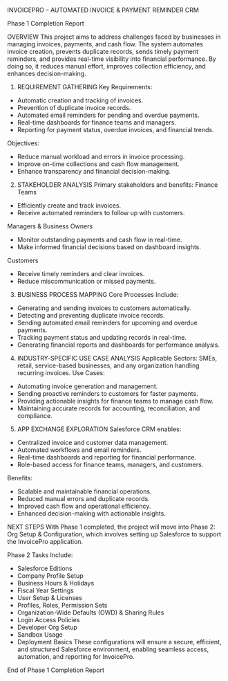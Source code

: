 INVOICEPRO – AUTOMATED INVOICE & PAYMENT REMINDER CRM

Phase 1 Completion Report

OVERVIEW
This project aims to address challenges faced by businesses in managing invoices, payments, and cash flow. The system automates invoice creation, prevents duplicate records, sends timely payment reminders, and provides real-time visibility into financial performance. By doing so, it reduces manual effort, improves collection efficiency, and enhances decision-making.


1. REQUIREMENT GATHERING
Key Requirements:
- Automatic creation and tracking of invoices.
- Prevention of duplicate invoice records.
- Automated email reminders for pending and overdue payments.
- Real-time dashboards for finance teams and managers.
- Reporting for payment status, overdue invoices, and financial trends.

Objectives:
- Reduce manual workload and errors in invoice processing.
- Improve on-time collections and cash flow management.
- Enhance transparency and financial decision-making.

2. STAKEHOLDER ANALYSIS
Primary stakeholders and benefits:
Finance Teams
- Efficiently create and track invoices.
- Receive automated reminders to follow up with customers.

Managers & Business Owners
- Monitor outstanding payments and cash flow in real-time.
- Make informed financial decisions based on dashboard insights.

Customers
- Receive timely reminders and clear invoices.
- Reduce miscommunication or missed payments.

3. BUSINESS PROCESS MAPPING
Core Processes Include:
- Generating and sending invoices to customers automatically.
- Detecting and preventing duplicate invoice records.
- Sending automated email reminders for upcoming and overdue payments.
- Tracking payment status and updating records in real-time.
- Generating financial reports and dashboards for performance analysis.

4. INDUSTRY-SPECIFIC USE CASE ANALYSIS
Applicable Sectors: SMEs, retail, service-based businesses, and any organization handling recurring invoices.
Use Cases:
- Automating invoice generation and management.
- Sending proactive reminders to customers for faster payments.
- Providing actionable insights for finance teams to manage cash flow.
- Maintaining accurate records for accounting, reconciliation, and compliance.

5. APP EXCHANGE EXPLORATION
Salesforce CRM enables:
- Centralized invoice and customer data management.
- Automated workflows and email reminders.
- Real-time dashboards and reporting for financial performance.
- Role-based access for finance teams, managers, and customers.

Benefits:
- Scalable and maintainable financial operations.
- Reduced manual errors and duplicate records.
- Improved cash flow and operational efficiency.
- Enhanced decision-making with actionable insights.

NEXT STEPS
With Phase 1 completed, the project will move into Phase 2: Org Setup & Configuration, which involves setting up Salesforce to support the InvoicePro application.

Phase 2 Tasks Include:
- Salesforce Editions
- Company Profile Setup
- Business Hours & Holidays
- Fiscal Year Settings
- User Setup & Licenses
- Profiles, Roles, Permission Sets
- Organization-Wide Defaults (OWD) & Sharing Rules
- Login Access Policies
- Developer Org Setup
- Sandbox Usage
- Deployment Basics
These configurations will ensure a secure, efficient, and structured Salesforce environment, enabling seamless access, automation, and reporting for InvoicePro.

End of Phase 1 Completion Report


